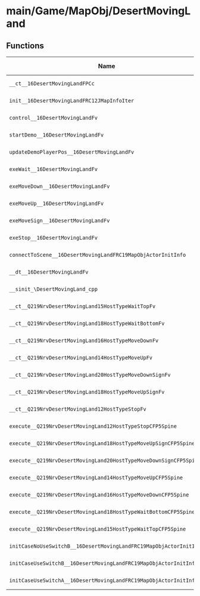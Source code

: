 # main/Game/MapObj/DesertMovingLand

## Functions

| Name | Address | Match % |
|------|---------|---------|
| `__ct__16DesertMovingLandFPCc` | `0x801CEC3C` | :x: (0.0%) |
| `init__16DesertMovingLandFRC12JMapInfoIter` | `0x801CECB0` | :x: (0.0%) |
| `control__16DesertMovingLandFv` | `0x801CEEB4` | :x: (0.0%) |
| `startDemo__16DesertMovingLandFv` | `0x801CEF40` | :x: (0.0%) |
| `updateDemoPlayerPos__16DesertMovingLandFv` | `0x801CEFBC` | :x: (0.0%) |
| `exeWait__16DesertMovingLandFv` | `0x801CF028` | :x: (0.0%) |
| `exeMoveDown__16DesertMovingLandFv` | `0x801CF0D0` | :x: (0.0%) |
| `exeMoveUp__16DesertMovingLandFv` | `0x801CF210` | :x: (0.0%) |
| `exeMoveSign__16DesertMovingLandFv` | `0x801CF360` | :x: (0.0%) |
| `exeStop__16DesertMovingLandFv` | `0x801CF46C` | :x: (0.0%) |
| `connectToScene__16DesertMovingLandFRC19MapObjActorInitInfo` | `0x801CF4C4` | :x: (0.0%) |
| `__dt__16DesertMovingLandFv` | `0x801CF4C8` | :x: (0.0%) |
| `__sinit_\DesertMovingLand_cpp` | `0x801CF520` | :x: (0.0%) |
| `__ct__Q219NrvDesertMovingLand15HostTypeWaitTopFv` | `0x801CF574` | :x: (0.0%) |
| `__ct__Q219NrvDesertMovingLand18HostTypeWaitBottomFv` | `0x801CF584` | :x: (0.0%) |
| `__ct__Q219NrvDesertMovingLand16HostTypeMoveDownFv` | `0x801CF594` | :x: (0.0%) |
| `__ct__Q219NrvDesertMovingLand14HostTypeMoveUpFv` | `0x801CF5A4` | :x: (0.0%) |
| `__ct__Q219NrvDesertMovingLand20HostTypeMoveDownSignFv` | `0x801CF5B4` | :x: (0.0%) |
| `__ct__Q219NrvDesertMovingLand18HostTypeMoveUpSignFv` | `0x801CF5C4` | :x: (0.0%) |
| `__ct__Q219NrvDesertMovingLand12HostTypeStopFv` | `0x801CF5D4` | :x: (0.0%) |
| `execute__Q219NrvDesertMovingLand12HostTypeStopCFP5Spine` | `0x801CF5E4` | :x: (0.0%) |
| `execute__Q219NrvDesertMovingLand18HostTypeMoveUpSignCFP5Spine` | `0x801CF5EC` | :x: (0.0%) |
| `execute__Q219NrvDesertMovingLand20HostTypeMoveDownSignCFP5Spine` | `0x801CF5F4` | :x: (0.0%) |
| `execute__Q219NrvDesertMovingLand14HostTypeMoveUpCFP5Spine` | `0x801CF5FC` | :x: (0.0%) |
| `execute__Q219NrvDesertMovingLand16HostTypeMoveDownCFP5Spine` | `0x801CF604` | :x: (0.0%) |
| `execute__Q219NrvDesertMovingLand18HostTypeWaitBottomCFP5Spine` | `0x801CF60C` | :x: (0.0%) |
| `execute__Q219NrvDesertMovingLand15HostTypeWaitTopCFP5Spine` | `0x801CF614` | :x: (0.0%) |
| `initCaseNoUseSwitchB__16DesertMovingLandFRC19MapObjActorInitInfo` | `0x801CF61C` | :x: (0.0%) |
| `initCaseUseSwitchB__16DesertMovingLandFRC19MapObjActorInitInfo` | `0x801CF620` | :x: (0.0%) |
| `initCaseUseSwitchA__16DesertMovingLandFRC19MapObjActorInitInfo` | `0x801CF624` | :x: (0.0%) |